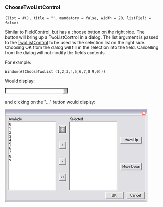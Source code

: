 ### ChooseTwoListControl

``` suneido
(list = #(), title = "", mandatory = false, width = 20, listField = false)
```

Similar to FieldControl, but has a choose button on the right side. The button will bring up a TwoListControl in a dialog. The list argument is passed to the [TwoListControl](<TwoListControl.md>) to be used as the selection list on the right side. Choosing OK from the dialog will fill in the selection into the field. Cancelling from the dialog will not modify the fields contents.

For example:

``` suneido
Window(#(ChooseTwoList (1,2,3,4,5,6,7,8,9,0)))
```

Would display:

![](<../../res/ChooseTwo1.gif>)

and clicking on the "..." button would display:

![](<../../res/twolist.png>)